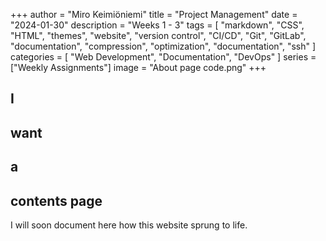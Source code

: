 +++
author = "Miro Keimiöniemi"
title = "Project Management"
date = "2024-01-30"
description = "Weeks 1 - 3"
tags = [
    "markdown",
    "CSS",
    "HTML",
    "themes",
    "website",
    "version control",
    "CI/CD",
    "Git",
    "GitLab",
    "documentation",
    "compression",
    "optimization",
    "documentation",
    "ssh"
]
categories = [
    "Web Development",
    "Documentation",
    "DevOps"
]
series = ["Weekly Assignments"]
image = "About page code.png"
+++

## I
## want
## a
## contents page
I will soon document here how this website sprung to life.